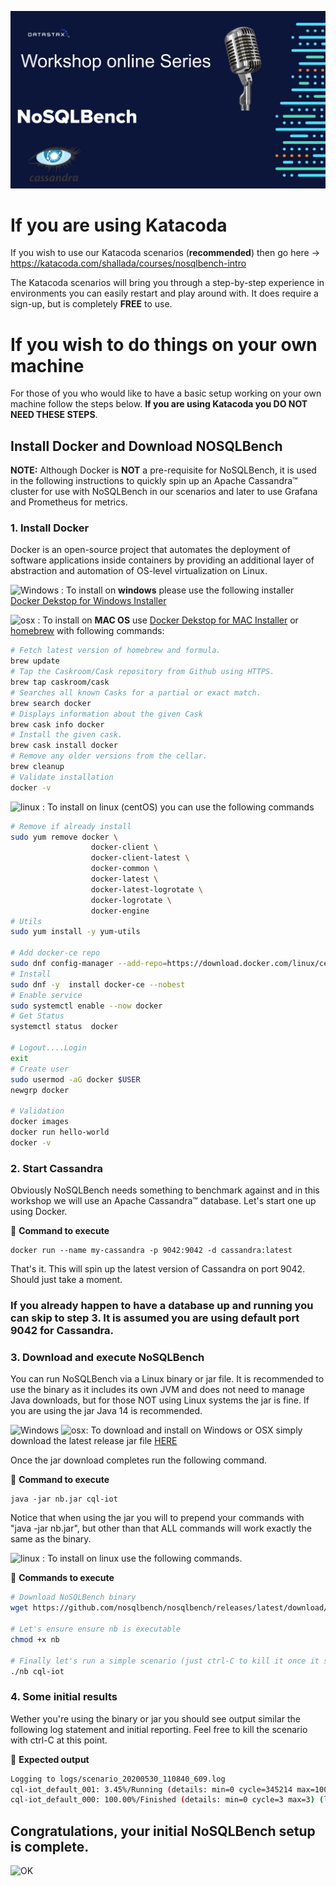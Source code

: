 
![OK](https://github.com/DataStax-Academy/nosqlbech-workshop-online/blob/master/materials/images/title-page.png?raw=true)

# If you are using Katacoda
If you wish to use our Katacoda scenarios (**recommended**) then go here -> https://katacoda.com/shallada/courses/nosqlbench-intro

The Katacoda scenarios will bring you through a step-by-step experience in environments you can easily restart and play around with. It does require a sign-up, but is completely **FREE** to use.

# If you wish to do things on your own machine
For those of you who would like to have a basic setup working on your own machine follow the steps below. **If you are using Katacoda you DO NOT NEED THESE STEPS**.

## Install Docker and Download NOSQLBench
**NOTE:** Although Docker is **NOT** a pre-requisite for NoSQLBench, it is used in the following instructions to quickly spin up an Apache Cassandra™ cluster for use with NoSQLBench in our scenarios and later to use Grafana and Prometheus for metrics.


### 1. Install Docker

Docker is an open-source project that automates the deployment of software applications inside containers by providing an additional layer of abstraction and automation of OS-level virtualization on Linux.

![Windows](https://github.com/DataStax-Academy/nosqlbench-workshop-online/blob/master/materials/images/windows32.png?raw=true) : To install on **windows** please use the following installer [Docker Dekstop for Windows Installer](https://download.docker.com/win/stable/Docker%20Desktop%20Installer.exe)

![osx](https://github.com/DataStax-Academy/nosqlbench-workshop-online/blob/master/materials/images/mac32.png?raw=true) : To install on **MAC OS**  use [Docker Dekstop for MAC Installer](https://download.docker.com/mac/stable/Docker.dmg) or [homebrew](https://docs.brew.sh/Installation) with following commands:
```bash
# Fetch latest version of homebrew and formula.
brew update              
# Tap the Caskroom/Cask repository from Github using HTTPS.
brew tap caskroom/cask                
# Searches all known Casks for a partial or exact match.
brew search docker                    
# Displays information about the given Cask
brew cask info docker
# Install the given cask.
brew cask install docker              
# Remove any older versions from the cellar.
brew cleanup
# Validate installation
docker -v
```

![linux](https://github.com/DataStax-Academy/nosqlbench-workshop-online/blob/master/materials/images/linux32.png?raw=true) : To install on linux (centOS) you can use the following commands
```bash
# Remove if already install
sudo yum remove docker \
                  docker-client \
                  docker-client-latest \
                  docker-common \
                  docker-latest \
                  docker-latest-logrotate \
                  docker-logrotate \
                  docker-engine
# Utils
sudo yum install -y yum-utils

# Add docker-ce repo
sudo dnf config-manager --add-repo=https://download.docker.com/linux/centos/docker-ce.repo
# Install
sudo dnf -y  install docker-ce --nobest
# Enable service
sudo systemctl enable --now docker
# Get Status
systemctl status  docker

# Logout....Login
exit
# Create user
sudo usermod -aG docker $USER
newgrp docker

# Validation
docker images
docker run hello-world
docker -v
```

### 2. Start Cassandra
Obviously NoSQLBench needs something to benchmark against and in this workshop we will use an Apache Cassandra™ database. 
Let's start one up using Docker.

📘 **Command to execute**
```
docker run --name my-cassandra -p 9042:9042 -d cassandra:latest
```
That's it. This will spin up the latest version of Cassandra on port 9042. Should just take a moment.

### If you already happen to have a database up and running you can skip to step 3. It is assumed you are using default port 9042 for Cassandra.

### 3. Download and execute NoSQLBench

You can run NoSQLBench via a Linux binary or jar file. It is recommended to use the binary as it includes its own JVM and does not need to manage Java downloads, but for those NOT using Linux systems the jar is fine. If you are using the jar Java 14 is recommended.

![Windows](https://github.com/DataStax-Academy/nosqlbench-workshop-online/blob/master/materials/images/windows32.png?raw=true)  ![osx](https://github.com/DataStax-Academy/nosqlbench-workshop-online/blob/master/materials/images/mac32.png?raw=true): To download and install on Windows or OSX simply download the latest release jar file [HERE](https://github.com/nosqlbench/nosqlbench/releases/latest/download/nb.jar)

Once the jar download completes run the following command.

📘 **Command to execute**
```
java -jar nb.jar cql-iot
```
Notice that when using the jar you will to prepend your commands with "java -jar nb.jar", but other than that ALL commands will work exactly the same as the binary.

![linux](https://github.com/DataStax-Academy/nosqlbench-workshop-online/blob/master/materials/images/linux32.png?raw=true) : To install on linux use the following commands.

📘 **Commands to execute**
```bash
# Download NoSQLBench binary
wget https://github.com/nosqlbench/nosqlbench/releases/latest/download/nb

# Let's ensure ensure nb is executable
chmod +x nb

# Finally let's run a simple scenario (just ctrl-C to kill it once it starts up)
./nb cql-iot
```

### 4. Some initial results
Wether you're using the binary or jar you should see output similar the following log statement and initial reporting. Feel free to kill the scenario with ctrl-C at this point.

📗 **Expected output**
```bash
Logging to logs/scenario_20200530_110840_609.log
cql-iot_default_001: 3.45%/Running (details: min=0 cycle=345214 max=10000000)
cql-iot_default_000: 100.00%/Finished (details: min=0 cycle=3 max=3) (last report)
```

## Congratulations, your initial NoSQLBench setup is complete.

![OK](https://github.com/DataStax-Academy/nosqlbench-workshop-online/blob/master/materials/images/welldone.jpg?raw=true)
